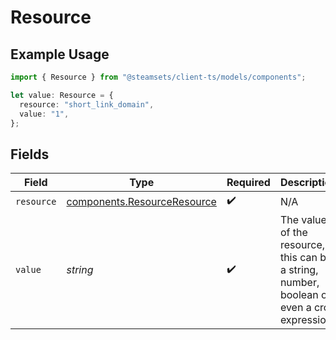 # Resource

## Example Usage

```typescript
import { Resource } from "@steamsets/client-ts/models/components";

let value: Resource = {
  resource: "short_link_domain",
  value: "1",
};
```

## Fields

| Field                                                                                      | Type                                                                                       | Required                                                                                   | Description                                                                                | Example                                                                                    |
| ------------------------------------------------------------------------------------------ | ------------------------------------------------------------------------------------------ | ------------------------------------------------------------------------------------------ | ------------------------------------------------------------------------------------------ | ------------------------------------------------------------------------------------------ |
| `resource`                                                                                 | [components.ResourceResource](../../models/components/resourceresource.md)                 | :heavy_check_mark:                                                                         | N/A                                                                                        |                                                                                            |
| `value`                                                                                    | *string*                                                                                   | :heavy_check_mark:                                                                         | The value of the resource, this can be a string, number, boolean or even a cron expression | 1                                                                                          |